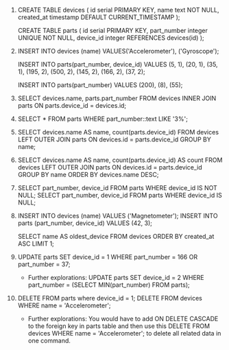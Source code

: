 1. CREATE TABLE devices (
  id serial PRIMARY KEY, 
  name text NOT NULL, 
  created_at timestamp DEFAULT CURRENT_TIMESTAMP
);

    CREATE TABLE parts (
      id serial PRIMARY KEY, 
      part_number integer UNIQUE NOT NULL, 
      device_id integer REFERENCES devices(id)
    );

2. INSERT INTO devices (name) 
    VALUES('Accelerometer'),
    ('Gyroscope');

    INSERT INTO parts(part_number, device_id)
    VALUES (5, 1), 
    (20, 1),
    (35, 1),
    (195, 2),
    (500, 2),
    (145, 2),
    (166, 2), 
    (37, 2);

    INSERT INTO parts(part_number) 
    VALUES (200),
    (8),
    (55);

3. SELECT devices.name, parts.part_number FROM devices
   INNER JOIN parts ON parts.device_id = devices.id;

4. SELECT * FROM parts WHERE part_number::text LIKE '3%';

5. SELECT devices.name AS name, count(parts.device_id) FROM devices 
  LEFT OUTER JOIN parts ON devices.id = parts.device_id
  GROUP BY name;

6. SELECT devices.name AS name, count(parts.device_id) AS count FROM devices 
  LEFT OUTER JOIN parts ON devices.id = parts.device_id
  GROUP BY name
  ORDER BY devices.name DESC;

7. SELECT part_number, device_id FROM parts WHERE device_id IS NOT NULL;
   SELECT part_number, device_id FROM parts WHERE device_id IS NULL;

8. INSERT INTO devices (name) VALUES ('Magnetometer');
   INSERT INTO parts (part_number, device_id) VALUES (42, 3);

   SELECT name AS oldest_device FROM devices ORDER BY created_at ASC LIMIT 1;

9. UPDATE parts SET device_id = 1 WHERE part_number = 166 OR part_number = 37;

    + Further explorations: UPDATE parts SET device_id = 2 WHERE part_number = (SELECT MIN(part_number) FROM parts);
  
10. DELETE FROM parts where device_id = 1;
    DELETE FROM devices WHERE name = 'Accelerometer';

    + Further explorations: You would have to add ON DELETE CASCADE to the foreign key in parts table and then use this DELETE FROM devices WHERE name = 'Accelerometer'; to delete all related data in one command. 